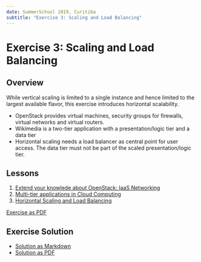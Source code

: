 ```yaml
---
date: SummerSchool 2019, Curitiba
subtitle: "Exercise 3: Scaling and Load Balancing"
---
```

# Exercise 3: Scaling and Load Balancing

## Overview

While vertical scaling is limited to a single instance and hence limited to the largest available flavor, this exercise introduces horizontal scalability. 

- OpenStack provides virtual machines, security groups for firewalls, virtual networks and virtual routers.
- Wikimedia is a two-tier application with a presentation/logic tier and a data tier
- Horizontal scaling needs a load balancer as central point for user access. The data tier must not be part of the scaled presentation/logic tier.

## Lessons

 1. [Extend your knowlede about OpenStack: IaaS Networking](lesson-openstacknetworking.md)
 2. [Multi-tier applications in Cloud Computing](lesson-multitier.md)
 3. [Horizontal Scaling and Load Balancing](lesson-loadbalancing.md)


[Exercise as PDF](exercise.pdf)

## Exercise Solution

* [Solution as Markdown](solution.md)
* [Solution as PDF](solution.pdf)
